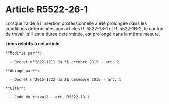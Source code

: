 # Article R5522-26-1

Lorsque l'aide à l'insertion professionnelle a été prolongée dans les conditions déterminées aux articles R. 5522-18-1 et R.
5522-18-2, le contrat de travail, s'il est à durée déterminée, est prolongé dans la même mesure.

**Liens relatifs à cet article**

	**Modifié par**:

	  - Décret n°2012-1211 du 31 octobre 2012 - art. 2

	**Abrogé par**:

	  - Décret n°2015-1722 du 21 décembre 2015 - art. 1

	**Cite**:

	  - Code du travail - art. R5522-18-1
